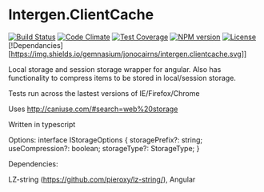 # Intergen.ClientCache

[![Build Status](https://travis-ci.org/jonocairns/Intergen.ClientCache.svg?branch=master)](https://travis-ci.org/jonocairns/Intergen.ClientCache) [![Code Climate](https://codeclimate.com/github/jonocairns/Intergen.ClientCache/badges/gpa.svg)](https://codeclimate.com/github/jonocairns/Intergen.ClientCache) [![Test Coverage](https://codeclimate.com/github/jonocairns/Intergen.ClientCache/badges/coverage.svg)](https://codeclimate.com/github/jonocairns/Intergen.ClientCache) [![NPM version][npm-image]][npm-url] [![License][license-image]][license-url] [!Dependancies][https://img.shields.io/gemnasium/jonocairns/intergen.clientcache.svg]]


Local storage and session storage wrapper for angular. Also has functionality to compress items to be stored in local/session storage.

Tests run across the lastest versions of IE/Firefox/Chrome

Uses http://caniuse.com/#search=web%20storage

Written in typescript

Options: interface IStorageOptions {
        storagePrefix?: string;
        useCompression?: boolean;
        storageType?: StorageType;
    }

Dependencies: 

LZ-string (https://github.com/pieroxy/lz-string/),
Angular

[npm-image]: https://img.shields.io/npm/v/angular-client-cache.svg?style=flat-square
[npm-url]: https://npmjs.org/package/angular-client-cache
[license-image]: http://img.shields.io/npm/l/angular-client-cache.svg?style=flat-square
[license-url]: LICENSE

